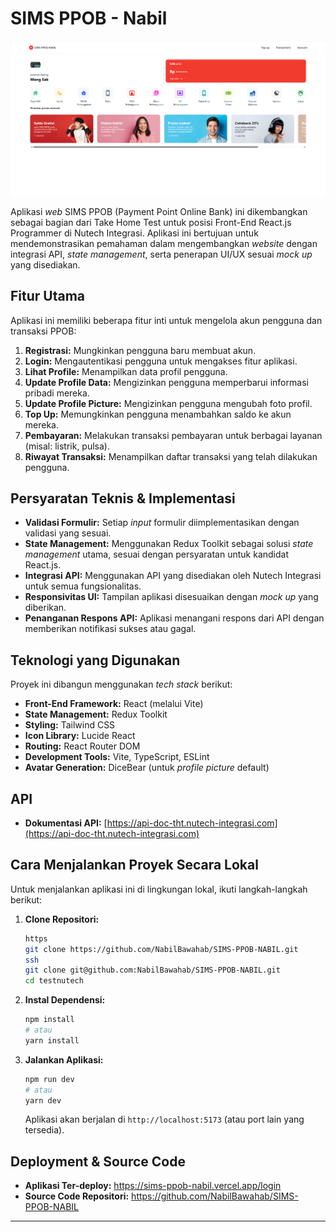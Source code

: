 # SIMS PPOB - Nabil

![Halaman Dashboard Aplikasi SIMS PPOB](public/screenshotsims.png)

Aplikasi _web_ SIMS PPOB (Payment Point Online Bank) ini dikembangkan sebagai bagian dari Take Home Test untuk posisi Front-End React.js Programmer di Nutech Integrasi. Aplikasi ini bertujuan untuk mendemonstrasikan pemahaman dalam mengembangkan _website_ dengan integrasi API, _state management_, serta penerapan UI/UX sesuai _mock up_ yang disediakan.

## Fitur Utama

Aplikasi ini memiliki beberapa fitur inti untuk mengelola akun pengguna dan transaksi PPOB:

1.  **Registrasi:** Mungkinkan pengguna baru membuat akun.
2.  **Login:** Mengautentikasi pengguna untuk mengakses fitur aplikasi.
3.  **Lihat Profile:** Menampilkan data profil pengguna.
4.  **Update Profile Data:** Mengizinkan pengguna memperbarui informasi pribadi mereka.
5.  **Update Profile Picture:** Mengizinkan pengguna mengubah foto profil.
6.  **Top Up:** Memungkinkan pengguna menambahkan saldo ke akun mereka.
7.  **Pembayaran:** Melakukan transaksi pembayaran untuk berbagai layanan (misal: listrik, pulsa).
8.  **Riwayat Transaksi:** Menampilkan daftar transaksi yang telah dilakukan pengguna.

## Persyaratan Teknis & Implementasi

- **Validasi Formulir:** Setiap _input_ formulir diimplementasikan dengan validasi yang sesuai.
- **State Management:** Menggunakan Redux Toolkit sebagai solusi _state management_ utama, sesuai dengan persyaratan untuk kandidat React.js.
- **Integrasi API:** Menggunakan API yang disediakan oleh Nutech Integrasi untuk semua fungsionalitas.
- **Responsivitas UI:** Tampilan aplikasi disesuaikan dengan _mock up_ yang diberikan.
- **Penanganan Respons API:** Aplikasi menangani respons dari API dengan memberikan notifikasi sukses atau gagal.

## Teknologi yang Digunakan

Proyek ini dibangun menggunakan _tech stack_ berikut:

- **Front-End Framework:** React (melalui Vite)
- **State Management:** Redux Toolkit
- **Styling:** Tailwind CSS
- **Icon Library:** Lucide React
- **Routing:** React Router DOM
- **Development Tools:** Vite, TypeScript, ESLint
- **Avatar Generation:** DiceBear (untuk _profile picture_ default)

## API

- **Dokumentasi API:** [https://api-doc-tht.nutech-integrasi.com](https://api-doc-tht.nutech-integrasi.com)

## Cara Menjalankan Proyek Secara Lokal

Untuk menjalankan aplikasi ini di lingkungan lokal, ikuti langkah-langkah berikut:

1.  **Clone Repositori:**
    ```bash
    https
    git clone https://github.com/NabilBawahab/SIMS-PPOB-NABIL.git
    ssh
    git clone git@github.com:NabilBawahab/SIMS-PPOB-NABIL.git
    cd testnutech
    ```
2.  **Instal Dependensi:**
    ```bash
    npm install
    # atau
    yarn install
    ```
3.  **Jalankan Aplikasi:**
    ```bash
    npm run dev
    # atau
    yarn dev
    ```
    Aplikasi akan berjalan di `http://localhost:5173` (atau port lain yang tersedia).

## Deployment & Source Code

- **Aplikasi Ter-deploy:**
  https://sims-ppob-nabil.vercel.app/login
- **Source Code Repositori:**
  https://github.com/NabilBawahab/SIMS-PPOB-NABIL

---
